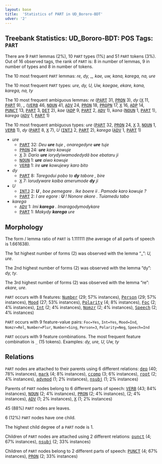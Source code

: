 ```yaml
---
layout: base
title:  'Statistics of PART in UD_Bororo-BDT'
udver: '2'
---
```


## Treebank Statistics: UD_Bororo-BDT: POS Tags: `PART`

There are 9 `PART` lemmas (2%), 10 `PART` types (1%) and 51 `PART` tokens (3%).
Out of 16 observed tags, the rank of `PART` is: 8 in number of lemmas, 9 in number of types and 8 in number of tokens.

The 10 most frequent `PART` lemmas: <em>re, dy, _, kae, uw, kana, karega, na, ure</em>

The 10 most frequent `PART` types:  <em>ure, dy, U, Uw, kaegae, ekare, kana, karega, na, ty</em>

The 10 most frequent ambiguous lemmas: <em>re</em> (<tt><a href="bor_bdt-pos-PART.html">PART</a></tt> 31, <tt><a href="bor_bdt-pos-PRON.html">PRON</a></tt> 3), <em>dy</em> (<tt><a href="bor_bdt-pos-X.html">X</a></tt> 11, <tt><a href="bor_bdt-pos-PART.html">PART</a></tt> 9), <em>_</em> (<tt><a href="bor_bdt-pos-VERB.html">VERB</a></tt> 46, <tt><a href="bor_bdt-pos-NOUN.html">NOUN</a></tt> 41, <tt><a href="bor_bdt-pos-ADV.html">ADV</a></tt> 24, <tt><a href="bor_bdt-pos-PRON.html">PRON</a></tt> 18, <tt><a href="bor_bdt-pos-PROPN.html">PROPN</a></tt> 17, <tt><a href="bor_bdt-pos-X.html">X</a></tt> 16, <tt><a href="bor_bdt-pos-ADP.html">ADP</a></tt> 14, <tt><a href="bor_bdt-pos-PUNCT.html">PUNCT</a></tt> 13, <tt><a href="bor_bdt-pos-PART.html">PART</a></tt> 3, <tt><a href="bor_bdt-pos-DET.html">DET</a></tt> 2), <em>kae</em> (<tt><a href="bor_bdt-pos-ADP.html">ADP</a></tt> 9, <tt><a href="bor_bdt-pos-PART.html">PART</a></tt> 2, <tt><a href="bor_bdt-pos-ADV.html">ADV</a></tt> 1), <em>kana</em> (<tt><a href="bor_bdt-pos-NOUN.html">NOUN</a></tt> 1, <tt><a href="bor_bdt-pos-PART.html">PART</a></tt> 1), <em>karega</em> (<tt><a href="bor_bdt-pos-ADV.html">ADV</a></tt> 1, <tt><a href="bor_bdt-pos-PART.html">PART</a></tt> 1)

The 10 most frequent ambiguous types:  <em>ure</em> (<tt><a href="bor_bdt-pos-PART.html">PART</a></tt> 32, <tt><a href="bor_bdt-pos-PRON.html">PRON</a></tt> 24, <tt><a href="bor_bdt-pos-X.html">X</a></tt> 3, <tt><a href="bor_bdt-pos-NOUN.html">NOUN</a></tt> 1, <tt><a href="bor_bdt-pos-VERB.html">VERB</a></tt> 1), <em>dy</em> (<tt><a href="bor_bdt-pos-PART.html">PART</a></tt> 8, <tt><a href="bor_bdt-pos-X.html">X</a></tt> 7), <em>U</em> (<tt><a href="bor_bdt-pos-INTJ.html">INTJ</a></tt> 2, <tt><a href="bor_bdt-pos-PART.html">PART</a></tt> 2), <em>karega</em> (<tt><a href="bor_bdt-pos-ADV.html">ADV</a></tt> 1, <tt><a href="bor_bdt-pos-PART.html">PART</a></tt> 1)


* <em>ure</em>
  * <tt><a href="bor_bdt-pos-PART.html">PART</a></tt> 32: <em>Deu <b>ure</b> tuje , onaregedyre <b>ure</b> tuje</em>
  * <tt><a href="bor_bdt-pos-PRON.html">PRON</a></tt> 24: <em><b>ure</b> karo kowuje</em>
  * <tt><a href="bor_bdt-pos-X.html">X</a></tt> 3: <em>Dario <b>ure</b> iorydyiwamodedydä boe ebataru ji</em>
  * <tt><a href="bor_bdt-pos-NOUN.html">NOUN</a></tt> 1: <em><b>ure</b> aiwo kowuje</em>
  * <tt><a href="bor_bdt-pos-VERB.html">VERB</a></tt> 1: <em>ire <b>ure</b> kowujewy karo bito</em>
* <em>dy</em>
  * <tt><a href="bor_bdt-pos-PART.html">PART</a></tt> 8: <em>Taregodui pobo to <b>dy</b> tabore , bire</em>
  * <tt><a href="bor_bdt-pos-X.html">X</a></tt> 7: <em>Iorudyware kaiba amerumode <b>dy</b> ji</em>
* <em>U</em>
  * <tt><a href="bor_bdt-pos-INTJ.html">INTJ</a></tt> 2: <em><b>U</b> , boe pemegare . Ike boere ii . Pamode karo kowuje ?</em>
  * <tt><a href="bor_bdt-pos-PART.html">PART</a></tt> 2: <em>I are egore : <b>U</b> ! Nonore akore . Tuiamedu tabo</em>
* <em>karega</em>
  * <tt><a href="bor_bdt-pos-ADV.html">ADV</a></tt> 1: <em>Imi <b>karega</b> . Imaragodymodykare</em>
  * <tt><a href="bor_bdt-pos-PART.html">PART</a></tt> 1: <em>Makydy <b>karega</b> ure</em>

## Morphology

The form / lemma ratio of `PART` is 1.111111 (the average of all parts of speech is 1.661638).

The 1st highest number of forms (2) was observed with the lemma “_”: <em>U, ure</em>.

The 2nd highest number of forms (2) was observed with the lemma “dy”: <em>dy, ty</em>.

The 3rd highest number of forms (2) was observed with the lemma “re”: <em>ekare, ure</em>.

`PART` occurs with 8 features: <tt><a href="bor_bdt-feat-Number.html">Number</a></tt> (29; 57% instances), <tt><a href="bor_bdt-feat-Person.html">Person</a></tt> (29; 57% instances), <tt><a href="bor_bdt-feat-Mood.html">Mood</a></tt> (27; 53% instances), <tt><a href="bor_bdt-feat-Polarity.html">Polarity</a></tt> (4; 8% instances), <tt><a href="bor_bdt-feat-Foc.html">Foc</a></tt> (2; 4% instances), <tt><a href="bor_bdt-feat-Int.html">Int</a></tt> (2; 4% instances), <tt><a href="bor_bdt-feat-Nomzr.html">Nomzr</a></tt> (2; 4% instances), <tt><a href="bor_bdt-feat-Speech.html">Speech</a></tt> (2; 4% instances)

`PART` occurs with 9 feature-value pairs: `Foc=Yes`, `Int=Yes`, `Mood=Ind`, `Nomzr=Rel`, `Number=Plur`, `Number=Sing`, `Person=3`, `Polarity=Neg`, `Speech=Ind`

`PART` occurs with 9 feature combinations.
The most frequent feature combination is `_` (15 tokens).
Examples: <em>dy, ure, U, Uw, ty</em>


## Relations

`PART` nodes are attached to their parents using 6 different relations: <tt><a href="bor_bdt-dep-dep.html">dep</a></tt> (40; 78% instances), <tt><a href="bor_bdt-dep-mark.html">mark</a></tt> (4; 8% instances), <tt><a href="bor_bdt-dep-ccomp.html">ccomp</a></tt> (3; 6% instances), <tt><a href="bor_bdt-dep-root.html">root</a></tt> (2; 4% instances), <tt><a href="bor_bdt-dep-advmod.html">advmod</a></tt> (1; 2% instances), <tt><a href="bor_bdt-dep-nsubj.html">nsubj</a></tt> (1; 2% instances)

Parents of `PART` nodes belong to 6 different parts of speech: <tt><a href="bor_bdt-pos-VERB.html">VERB</a></tt> (43; 84% instances), <tt><a href="bor_bdt-pos-NOUN.html">NOUN</a></tt> (2; 4% instances), <tt><a href="bor_bdt-pos-PRON.html">PRON</a></tt> (2; 4% instances),  (2; 4% instances), <tt><a href="bor_bdt-pos-ADV.html">ADV</a></tt> (1; 2% instances), <tt><a href="bor_bdt-pos-X.html">X</a></tt> (1; 2% instances)

45 (88%) `PART` nodes are leaves.

6 (12%) `PART` nodes have one child.

The highest child degree of a `PART` node is 1.

Children of `PART` nodes are attached using 2 different relations: <tt><a href="bor_bdt-dep-punct.html">punct</a></tt> (4; 67% instances), <tt><a href="bor_bdt-dep-nsubj.html">nsubj</a></tt> (2; 33% instances)

Children of `PART` nodes belong to 2 different parts of speech: <tt><a href="bor_bdt-pos-PUNCT.html">PUNCT</a></tt> (4; 67% instances), <tt><a href="bor_bdt-pos-PRON.html">PRON</a></tt> (2; 33% instances)

